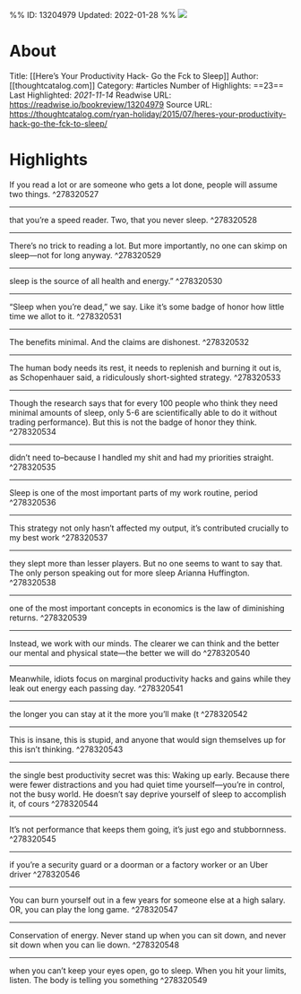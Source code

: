 %%
ID: 13204979
Updated: 2022-01-28
%%
![](https://readwise-assets.s3.amazonaws.com/static/images/article3.5c705a01b476.png)

# About
Title: [[Here’s Your Productivity Hack- Go the Fck to Sleep]]
Author: [[thoughtcatalog.com]]
Category: #articles
Number of Highlights: ==23==
Last Highlighted: *2021-11-14*
Readwise URL: https://readwise.io/bookreview/13204979
Source URL: https://thoughtcatalog.com/ryan-holiday/2015/07/heres-your-productivity-hack-go-the-fck-to-sleep/


# Highlights 
If you read a lot or are someone who gets a lot done, people will assume two things.  ^278320527

---

that you’re a speed reader. Two, that you never sleep.  ^278320528

---

There’s no trick to reading a lot. But more importantly, no one can skimp on sleep—not for long anyway.  ^278320529

---

sleep is the source of all health and energy.”  ^278320530

---

“Sleep when you’re dead,” we say. Like it’s some badge of honor how little time we allot to it.  ^278320531

---

The benefits minimal. And the claims are dishonest.  ^278320532

---

The human body needs its rest, it needs to replenish and burning it out is, as Schopenhauer said, a ridiculously short-sighted strategy.  ^278320533

---

Though the research says that for every 100 people who think they need minimal amounts of sleep, only 5-6 are scientifically able to do it without trading performance). But this is not the badge of honor they think.  ^278320534

---

didn’t need to–because I handled my shit and had my priorities straight.  ^278320535

---

Sleep is one of the most important parts of my work routine, period  ^278320536

---

This strategy not only hasn’t affected my output, it’s contributed crucially to my best work  ^278320537

---

they slept more than lesser players. But no one seems to want to say that. The only person speaking out for more sleep Arianna Huffington.  ^278320538

---

one of the most important concepts in economics is the law of diminishing returns.  ^278320539

---

Instead, we work with our minds. The clearer we can think and the better our mental and physical state—the better we will do  ^278320540

---

Meanwhile, idiots focus on marginal productivity hacks and gains while they leak out energy each passing day.  ^278320541

---

the longer you can stay at it the more you’ll make (t  ^278320542

---

This is insane, this is stupid, and anyone that would sign themselves up for this isn’t thinking.  ^278320543

---

the single best productivity secret was this: Waking up early. Because there were fewer distractions and you had quiet time yourself—you’re in control, not the busy world. He doesn’t say deprive yourself of sleep to accomplish it, of cours  ^278320544

---

It’s not performance that keeps them going, it’s just ego and stubbornness.  ^278320545

---

if you’re a security guard or a doorman or a factory worker or an Uber driver  ^278320546

---

You can burn yourself out in a few years for someone else at a high salary. OR, you can play the long game.  ^278320547

---

Conservation of energy. Never stand up when you can sit down, and never sit down when you can lie down.  ^278320548

---

when you can’t keep your eyes open, go to sleep. When you hit your limits, listen. The body is telling you something  ^278320549

